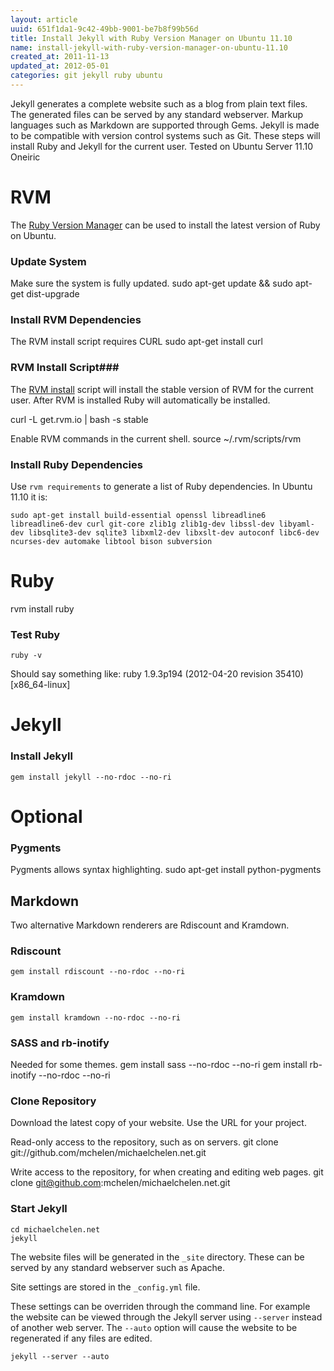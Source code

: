 ```yaml
---
layout: article
uuid: 651f1da1-9c42-49bb-9001-be7b8f99b56d
title: Install Jekyll with Ruby Version Manager on Ubuntu 11.10
name: install-jekyll-with-ruby-version-manager-on-ubuntu-11.10
created_at: 2011-11-13
updated_at: 2012-05-01
categories: git jekyll ruby ubuntu
---
```


Jekyll generates a complete website such as a blog from plain text files. The generated files can be served by any standard webserver. Markup languages such as Markdown are supported through Gems. Jekyll is made to be compatible with version control systems such as Git. These steps will install Ruby and Jekyll for the current user. Tested on Ubuntu Server 11.10 Oneiric

<!--more--> 

    
# RVM #
The [Ruby Version Manager](https://rvm.io/) can be used to install the latest version of Ruby on Ubuntu.


### Update System ###
Make sure the system is fully updated.
    sudo apt-get update && sudo apt-get dist-upgrade

### Install RVM Dependencies ###
The RVM install script requires CURL
    sudo apt-get install curl
### RVM Install Script###
The [RVM install](https://rvm.io/rvm/install/) script will install the stable version of RVM for the current user. After RVM is installed Ruby will automatically be installed.

   curl -L get.rvm.io | bash -s stable


Enable RVM commands in the current shell.
    source ~/.rvm/scripts/rvm
    
    
### Install Ruby Dependencies ###
Use `rvm requirements` to generate a list of Ruby dependencies. In Ubuntu 11.10 it is:

    sudo apt-get install build-essential openssl libreadline6 libreadline6-dev curl git-core zlib1g zlib1g-dev libssl-dev libyaml-dev libsqlite3-dev sqlite3 libxml2-dev libxslt-dev autoconf libc6-dev ncurses-dev automake libtool bison subversion

# Ruby #

rvm install ruby

### Test Ruby
    ruby -v
Should say something like:
ruby 1.9.3p194 (2012-04-20 revision 35410) [x86_64-linux]


# Jekyll

### Install Jekyll
    gem install jekyll --no-rdoc --no-ri
  
# Optional #

### Pygments
Pygments allows syntax highlighting.
    sudo apt-get install python-pygments

## Markdown
Two alternative Markdown renderers are Rdiscount and Kramdown.
### Rdiscount
    gem install rdiscount --no-rdoc --no-ri
    
### Kramdown
    gem install kramdown --no-rdoc --no-ri

### SASS and rb-inotify
Needed for some themes.
    gem install sass --no-rdoc --no-ri
    gem install rb-inotify --no-rdoc --no-ri


### Clone Repository ###
Download the latest copy of your website. Use the URL for your project.

Read-only access to the repository, such as on servers.
    git clone git://github.com/mchelen/michaelchelen.net.git


Write access to the repository, for when creating and editing web pages.
    git clone git@github.com:mchelen/michaelchelen.net.git

### Start Jekyll ###

    cd michaelchelen.net
    jekyll

The website files will be generated in the `_site` directory. These can be served by any standard webserver such as Apache.

Site settings are stored in the `_config.yml` file.

These settings can be overriden through the command line. For example the website can be viewed through the Jekyll server using `--server` instead of another web server. The `--auto` option will cause the website to be regenerated if any files are edited.

    jekyll --server --auto







